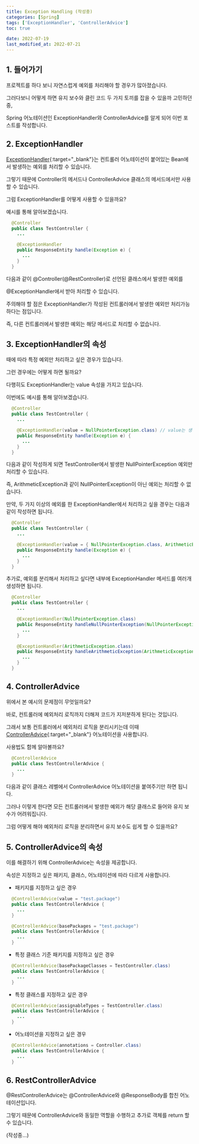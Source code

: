 ```yaml
---
title: Exception Handling (작성중)
categories: [Spring]
tags: ['ExceptionHandler', 'ControllerAdvice']
toc: true

date: 2022-07-19
last_modified_at: 2022-07-21
---
```


## 1. 들어가기

프로젝트를 하다 보니 자연스럽게 예외를 처리해야 할 경우가 많아졌습니다.

그러다보니 어떻게 하면 유지 보수와 클린 코드 두 가지 토끼를 잡을 수 있을까 고민하던 중,

Spring 어노테이션인 ExceptionHandler와 ControllerAdvice를 알게 되어 이번 포스트를 작성합니다.

## 2. ExceptionHandler

[ExceptionHandler](https://docs.spring.io/spring-framework/docs/current/javadoc-api/org/springframework/web/bind/annotation/ExceptionHandler.html){:target="_blank"}는 컨트롤러 어노테이션이 붙어있는 Bean에서 발생하는 예외를 처리할 수 있습니다.

그렇기 때문에 Controller의 메서드나 ControllerAdvice 클래스의 메서드에서만 사용할 수 있습니다.

그럼 ExceptionHandler를 어떻게 사용할 수 있을까요?

예시를 통해 알아보겠습니다.

```java
  @Controller
  public class TestController {
    ...

    @ExceptionHandler
    public ResponseEntity handle(Exception e) {
      ...
    }
  }
```

다음과 같이 @Controller(@RestController)로 선언된 클래스에서 발생한 예외를

@ExceptionHandler에서 받아 처리할 수 있습니다.

주의해야 할 점은 ExceptionHandler가 작성된 컨트롤러에서 발생한 예외만 처리가능하다는 점입니다.

즉, 다른 컨트롤러에서 발생한 예외는 해당 메서드로 처리할 수 없습니다.

## 3. ExceptionHandler의 속성

때에 따라 특정 예외만 처리하고 싶은 경우가 있습니다.

그런 경우에는 어떻게 하면 될까요?

다행히도 ExceptionHandler는 value 속성을 가지고 있습니다.

이번에도 예시를 통해 알아보겠습니다.

```java
  @Controller
  public class TestController {
    ...

    @ExceptionHandler(value = NullPointerException.class) // value는 생략 가능합니다.
    public ResponseEntity handle(Exception e) {
      ...
    }
  }
```

다음과 같이 작성하게 되면 TestController에서 발생한 NullPointerException 예외만 처리할 수 있습니다.

즉, ArithmeticException과 같이 NullPointerException이 아닌 예외는 처리할 수 없습니다.

만약, 두 가지 이상의 예외를 한 ExceptionHandler에서 처리하고 싶을 경우는 다음과 같이 작성하면 됩니다.

```java
  @Controller
  public class TestController {
    ...

    @ExceptionHandler(value = { NullPointerException.class, ArithmeticException.class })
    public ResponseEntity handle(Exception e) {
      ...
    }
  }
```

추가로, 예외를 분리해서 처리하고 싶다면 내부에 ExceptionHandler 메서드를 여러개 생성하면 됩니다.

```java
  @Controller
  public class TestController {
    ...

    @ExceptionHandler(NullPointerException.class)
    public ResponseEntity handleNullPointerException(NullPointerException ne) {
      ...
    }

    @ExceptionHandler(ArithmeticException.class)
    public ResponseEntity handleArithmeticException(ArithmeticException ae) {
      ...
    }
  }
```

## 4. ControllerAdvice

위에서 본 예시의 문제점이 무엇일까요?

바로, 컨트롤러에 예외처리 로직까지 더해져 코드가 지저분하게 된다는 것입니다.

그래서 보통 컨트롤러에서 예외처리 로직을 분리시키는데 이때 [ControllerAdvice](https://docs.spring.io/spring-framework/docs/current/javadoc-api/org/springframework/web/bind/annotation/ControllerAdvice.html){:target="_blank"} 어노테이션을 사용합니다.

사용법도 함께 알아볼까요?

```java
  @ControllerAdvice
  public class TestControllerAdvice {
    ...
  }
```

다음과 같이 클래스 레벨에서 ControllerAdvice 어노테이션을 붙여주기만 하면 됩니다.

그러나 이렇게 한다면 모든 컨트롤러에서 발생한 예외가 해당 클래스로 들어와 유지 보수가 어려워집니다.

그럼 어떻게 해야 예외처리 로직을 분리하면서 유지 보수도 쉽게 할 수 있을까요?

## 5. ControllerAdvice의 속성

이를 해결하기 위해 ControllerAdvice는 속성을 제공합니다.

속성은 지정하고 싶은 패키지, 클래스, 어노테이션에 따라 다르게 사용합니다.

* 패키지를 지정하고 싶은 경우

```java
  @ControllerAdvice(value = "test.package")
  public class TestControllerAdvice {
    ...
  }
```

```java
  @ControllerAdvice(basePackages = "test.package")
  public class TestControllerAdvice {
    ...
  }
```

* 특정 클래스 기준 패키지를 지정하고 싶은 경우

```java
  @ControllerAdvice(basePackageClasses = TestController.class)
  public class TestControllerAdvice {
    ...
  }
```

* 특정 클래스를 지정하고 싶은 경우

```java
  @ControllerAdvice(assignableTypes = TestController.class)
  public class TestControllerAdvice {
    ...
  }
```

* 어노테이션을 지정하고 싶은 경우

```java
  @ControllerAdvice(annotations = Controller.class)
  public class TestControllerAdvice {
    ...
  }
```

## 6. RestControllerAdvice

@RestControllerAdvice는 @ControllerAdvice와 @ResponseBody를 합친 어노테이션입니다.

그렇기 때문에 ControllerAdvice와 동일한 역할을 수행하고 추가로 객체를 return 할 수 있습니다.

(작성중...)